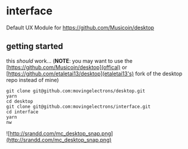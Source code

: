 # interface
Default UX Module for https://github.com/Musicoin/desktop

## getting started
this *should* work... (**NOTE**: you may want to use the [https://github.com/Musicoin/desktop](offical) or [https://github.com/etaletai13/desktop](etaletai13's) fork of the desktop repo instead of mine)
```
git clone git@github.com:movingelectrons/desktop.git
yarn
cd desktop
git clone git@github.com:movingelectrons/interface.git
cd interface
yarn
nw
```

![http://srandd.com/mc_desktop_snap.png](http://srandd.com/mc_desktop_snap.png)
